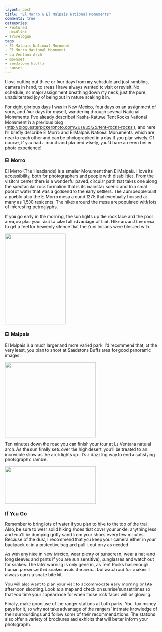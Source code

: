 ```yaml
---
layout: post
title: "El Morro & El Malpais National Monuments"
comments: true
categories:
- Featured
- Headline
- Travelogue
tags:
- El Malpais National Monument
- El Morro National Monument
- La Ventana Arch
- moonset
- sandstone bluffs
- sunset
---
```

I love cutting out three or four days from my schedule and just rambling, camera in hand, to areas I have always wanted to visit or revisit. No schedule, no major assignment breathing down my neck, just the pure, unadulterated joy of being out in nature soaking it in.

For eight glorious days I was in New Mexico, four days on an assignment of sorts, and four days for myself, wandering through several National Monuments. I’ve already described Kasha-Katuwe Tent Rocks National Monument in a previous blog (<a href="http://blog.lesterpickerphoto.com/2011/05/25/tent-rocks-rocks/">http://blog.lesterpickerphoto.com/2011/05/25/tent-rocks-rocks/</a>), and here I’ll briefly describe El Morro and El Malpais National Monuments, which are near to each other and can be photographed in a day if you plan wisely. Of course, if you had a month and planned wisely, you’d have an even better photo experience!
<h3>El Morro</h3>
El Morro (The Headlands) is a smaller Monument than El Malpais. I love its accessibility, both for photographers and people with disabilities. From the visitors center there is a wonderful paved, circular path that takes one along the spectacular rock formation that is its mainstay scenic and to a small pool of water that was a godsend to the early settlers. The Zuni people built a pueblo atop the El Morro mesa around 1275 that eventually housed as many as 1,500 residents. The hikes around the mesa are populated with lots of interesting petroglyphs.

If you go early in the morning, the sun lights up the rock face and the pool area, so plan your visit to take full advantage of that. Hike around the mesa to get a feel for heavenly silence that the Zuni Indians were blessed with.

<a href="http://blog.lesterpickerphoto.com/wp-content/uploads/2011/06/LAP0694.jpg"><img class="size-medium wp-image-1175" title="_LAP0694" src="http://blog.lesterpickerphoto.com/wp-content/uploads/2011/06/LAP0694-200x300.jpg" alt="" width="200" height="300" /></a>
<h3>El Malpais</h3>
El Malpais is a much larger and more varied park. I’d recommend that, at the very least, you plan to shoot at Sandstone Buffs area for good panoramic images.

<a href="http://blog.lesterpickerphoto.com/wp-content/uploads/2011/06/Sandstone-Bluffs-Panorama-1.jpg"><img class="size-medium wp-image-1176" title="Sandstone Bluffs Panorama-1" src="http://blog.lesterpickerphoto.com/wp-content/uploads/2011/06/Sandstone-Bluffs-Panorama-1-300x248.jpg" alt="" width="300" height="248" /></a>

Ten minutes down the road you can finish your tour at La Ventana natural arch. As the sun finally sets over the high desert, you’ll be treated to an incredible show as the arch lights up. It’s a dazzling way to end a satisfying photographic ramble.

<a href="http://blog.lesterpickerphoto.com/wp-content/uploads/2011/06/LAP0869-Panorama.jpg"><img class="size-medium wp-image-1177" title="_LAP0869 Panorama" src="http://blog.lesterpickerphoto.com/wp-content/uploads/2011/06/LAP0869-Panorama-300x123.jpg" alt="" width="300" height="123" /></a>
<h3>If You Go</h3>
Remember to bring lots of water if you plan to hike to the top of the trail. Also, be sure to wear solid hiking shoes that cover your ankle; anything less and you’ll be dumping gritty sand from your shoes every few minutes. Because of the dust, I recommend that you keep your camera either in your backpack or in a protective bag and pull it out only as needed.

As with any hike in New Mexico, wear plenty of sunscreen, wear a hat (and long sleeves and pants if you are sun sensitive), sunglasses and watch out for snakes. The later warning is only generic, as Tent Rocks has enough human presence that snakes avoid the area… but watch out for snakes! I always carry a snake bite kit.

You will also want to plan your visit to accommodate early morning or late afternoon shooting. Look at a map and check on sunrise/sunset times so that you time your appearance for when those rock faces will be glowing.

Finally, make good use of the ranger stations at both parks. Your tax money pays for it, so why not take advantage of the rangers’ intimate knowledge of their surroundings and follow some of their recommendations. The stations also offer a variety of brochures and exhibits that will better inform your photography.